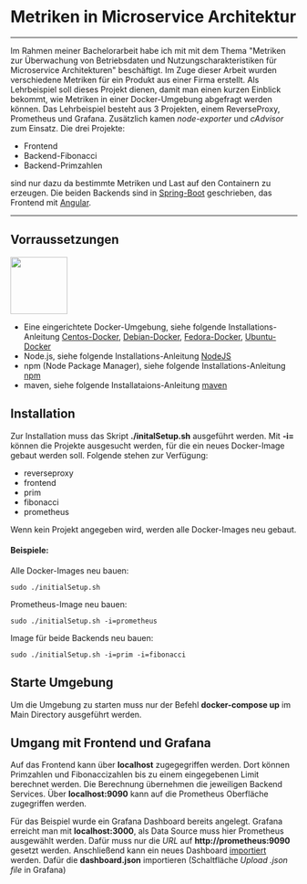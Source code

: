 # Metriken in Microservice Architektur

----
Im Rahmen meiner Bachelorarbeit habe ich mit mit dem Thema "Metriken zur Überwachung von Betriebsdaten und Nutzungscharakteristiken für Microservice Architekturen" beschäftigt. Im Zuge dieser Arbeit wurden verschiedene Metriken für ein Produkt aus einer Firma erstellt. Als Lehrbeispiel soll dieses Projekt dienen, damit man einen kurzen Einblick bekommt, wie Metriken in einer Docker-Umgebung abgefragt werden können.
Das Lehrbeispiel besteht aus 3 Projekten, einem ReverseProxy, Prometheus und Grafana. Zusätzlich kamen *node-exporter* und *cAdvisor* zum Einsatz.
Die drei Projekte:

* Frontend
* Backend-Fibonacci
* Backend-Primzahlen

sind nur dazu da bestimmte Metriken und Last auf den Containern zu erzeugen. Die beiden Backends sind in [Spring-Boot] geschrieben, das Frontend mit [Angular].

----

## Vorraussetzungen

<img src="https://images.vogel.de/vogelonline/bdb/1115400/1115428/39.jpg" width="100">

* Eine eingerichtete Docker-Umgebung, siehe folgende Installations-Anleitung [Centos-Docker], [Debian-Docker], [Fedora-Docker], [Ubuntu-Docker]
* Node.js, siehe folgende Installations-Anleitung [NodeJS]
* npm (Node Package Manager), siehe folgende Installations-Anleitung [npm]
* maven, siehe folgende Installataions-Anleitung [maven]

## Installation

Zur Installation muss das Skript **./initalSetup.sh** ausgeführt werden.
Mit **-i=** können die Projekte ausgesucht werden, für die ein neues Docker-Image gebaut werden soll. Folgende stehen zur Verfügung:

* reverseproxy
* frontend
* prim
* fibonacci
* prometheus

Wenn kein Projekt angegeben wird, werden alle Docker-Images neu gebaut.

#### Beispiele:

Alle Docker-Images neu bauen:
```
sudo ./initialSetup.sh
```

Prometheus-Image neu bauen:
```
sudo ./initialSetup.sh -i=prometheus
```

Image für beide Backends neu bauen:
```
sudo ./initialSetup.sh -i=prim -i=fibonacci
```

## Starte Umgebung

Um die Umgebung zu starten muss nur der Befehl **docker-compose up** im Main Directory ausgeführt werden.

## Umgang mit Frontend und Grafana

Auf das Frontend kann über **localhost** zugegegriffen werden. Dort können Primzahlen und Fibonaccizahlen bis zu einem eingegebenen Limit berechnet werden. Die Berechnung übernehmen die jeweiligen Backend Services.
Über **localhost:9090** kann auf die Prometheus Oberfläche zugegriffen werden.

Für das Beispiel wurde ein Grafana Dashboard bereits angelegt.
Grafana erreicht man mit **localhost:3000**, als Data Source muss hier Prometheus ausgewählt werden. Dafür muss nur die *URL* auf **http://prometheus:9090** gesetzt werden. Anschließend kann ein neues Dashboard [importiert] werden. Dafür die **dashboard.json** importieren (Schaltfläche *Upload .json file* in Grafana)
 

[Centos-Docker]: https://docs.docker.com/install/linux/docker-ce/centos/
[Debian-Docker]: https://docs.docker.com/install/linux/docker-ce/debian/
[Fedora-Docker]: https://docs.docker.com/install/linux/docker-ce/fedora/
[Ubuntu-Docker]: https://docs.docker.com/install/linux/docker-ce/ubuntu/

[NodeJS]: https://github.com/nodesource/distributions/blob/master/README.md

[npm]: https://www.npmjs.com/get-npm
[maven]: https://maven.apache.org/install.html

[importiert]: http://localhost:3000/dashboard/import

[Spring-Boot]: https://spring.io/projects/spring-boot

[Angular]: https://angular.io/

